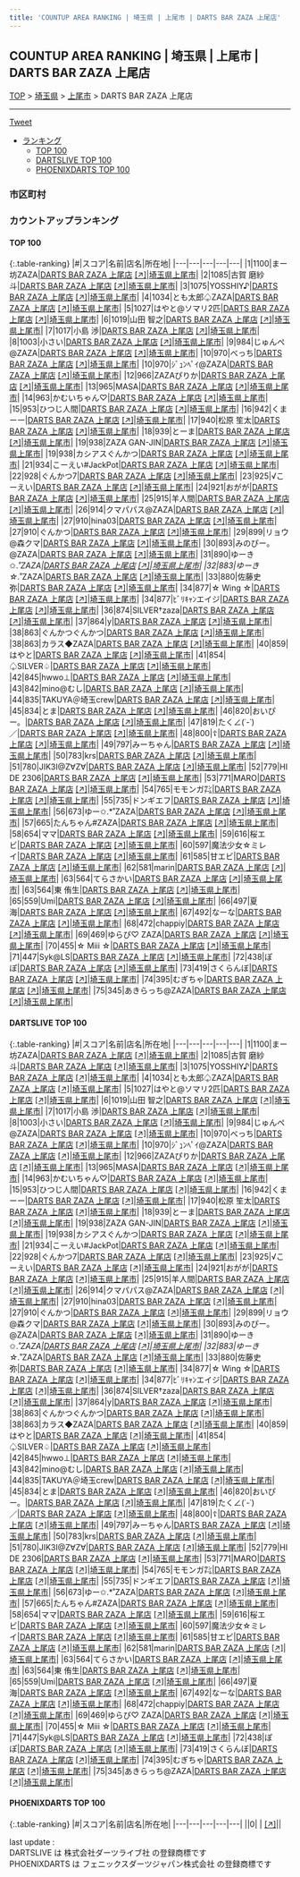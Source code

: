 ```yaml
---
title: 'COUNTUP AREA RANKING | 埼玉県 | 上尾市 | DARTS BAR ZAZA 上尾店'
---
```

## COUNTUP AREA RANKING | 埼玉県 | 上尾市 | DARTS BAR ZAZA 上尾店

[TOP](/darts/rank/) > [埼玉県](/darts/rank/埼玉県/) > [上尾市](/darts/rank/埼玉県/上尾市/) > DARTS BAR ZAZA 上尾店

___

<a href="https://twitter.com/share?ref_src=twsrc%5Etfw" data-text="COUNTUP AREA RANKING | 埼玉県上尾市DARTS BAR ZAZA 上尾店" class="twitter-share-button" data-hashtags="DARTSLIVE,PHOENIXDARTS,darts,ダーツ" data-show-count="false">Tweet</a>

* [ランキング](#カウントアップランキング)
    * [TOP 100](#top-100)
    * [DARTSLIVE TOP 100](#dartslive-top-100)
    * [PHOENIXDARTS TOP 100](#phoenixdarts-top-100)

### 市区町村

<ul>

</ul>

### カウントアップランキング

#### TOP 100



{:.table-ranking}
|#|スコア|名前|店名|所在地|
|---|---|---|---|---|
|1|1100|<span class="rank-name-dl">まー坊ZAZA</span>|<a href="/darts/rank/shops/736c6e2915581b6e0d9b047a20a7ba1e.html">DARTS BAR ZAZA 上尾店</a> <a href="https://search.dartslive.com/jp/shop/736c6e2915581b6e0d9b047a20a7ba1e">[↗]</a>|<a href="/darts/rank/埼玉県/上尾市">埼玉県上尾市</a>|
|2|1085|<span class="rank-name-dl">古賀 磨紗斗</span>|<a href="/darts/rank/shops/736c6e2915581b6e0d9b047a20a7ba1e.html">DARTS BAR ZAZA 上尾店</a> <a href="https://search.dartslive.com/jp/shop/736c6e2915581b6e0d9b047a20a7ba1e">[↗]</a>|<a href="/darts/rank/埼玉県/上尾市">埼玉県上尾市</a>|
|3|1075|<span class="rank-name-dl">YOSSHIY♪</span>|<a href="/darts/rank/shops/736c6e2915581b6e0d9b047a20a7ba1e.html">DARTS BAR ZAZA 上尾店</a> <a href="https://search.dartslive.com/jp/shop/736c6e2915581b6e0d9b047a20a7ba1e">[↗]</a>|<a href="/darts/rank/埼玉県/上尾市">埼玉県上尾市</a>|
|4|1034|<span class="rank-name-dl">とも太郎♤ZAZA</span>|<a href="/darts/rank/shops/736c6e2915581b6e0d9b047a20a7ba1e.html">DARTS BAR ZAZA 上尾店</a> <a href="https://search.dartslive.com/jp/shop/736c6e2915581b6e0d9b047a20a7ba1e">[↗]</a>|<a href="/darts/rank/埼玉県/上尾市">埼玉県上尾市</a>|
|5|1027|<span class="rank-name-dl">はやと@ソマリ2匹</span>|<a href="/darts/rank/shops/736c6e2915581b6e0d9b047a20a7ba1e.html">DARTS BAR ZAZA 上尾店</a> <a href="https://search.dartslive.com/jp/shop/736c6e2915581b6e0d9b047a20a7ba1e">[↗]</a>|<a href="/darts/rank/埼玉県/上尾市">埼玉県上尾市</a>|
|6|1019|<span class="rank-name-dl">山田 智之</span>|<a href="/darts/rank/shops/736c6e2915581b6e0d9b047a20a7ba1e.html">DARTS BAR ZAZA 上尾店</a> <a href="https://search.dartslive.com/jp/shop/736c6e2915581b6e0d9b047a20a7ba1e">[↗]</a>|<a href="/darts/rank/埼玉県/上尾市">埼玉県上尾市</a>|
|7|1017|<span class="rank-name-dl">小島 渉</span>|<a href="/darts/rank/shops/736c6e2915581b6e0d9b047a20a7ba1e.html">DARTS BAR ZAZA 上尾店</a> <a href="https://search.dartslive.com/jp/shop/736c6e2915581b6e0d9b047a20a7ba1e">[↗]</a>|<a href="/darts/rank/埼玉県/上尾市">埼玉県上尾市</a>|
|8|1003|<span class="rank-name-dl">小さい</span>|<a href="/darts/rank/shops/736c6e2915581b6e0d9b047a20a7ba1e.html">DARTS BAR ZAZA 上尾店</a> <a href="https://search.dartslive.com/jp/shop/736c6e2915581b6e0d9b047a20a7ba1e">[↗]</a>|<a href="/darts/rank/埼玉県/上尾市">埼玉県上尾市</a>|
|9|984|<span class="rank-name-dl">じゅんぺ@ZAZA</span>|<a href="/darts/rank/shops/736c6e2915581b6e0d9b047a20a7ba1e.html">DARTS BAR ZAZA 上尾店</a> <a href="https://search.dartslive.com/jp/shop/736c6e2915581b6e0d9b047a20a7ba1e">[↗]</a>|<a href="/darts/rank/埼玉県/上尾市">埼玉県上尾市</a>|
|10|970|<span class="rank-name-dl">べっち</span>|<a href="/darts/rank/shops/736c6e2915581b6e0d9b047a20a7ba1e.html">DARTS BAR ZAZA 上尾店</a> <a href="https://search.dartslive.com/jp/shop/736c6e2915581b6e0d9b047a20a7ba1e">[↗]</a>|<a href="/darts/rank/埼玉県/上尾市">埼玉県上尾市</a>|
|10|970|<span class="rank-name-dl">ｼﾞｭﾝﾍﾟｲ@ZAZA</span>|<a href="/darts/rank/shops/736c6e2915581b6e0d9b047a20a7ba1e.html">DARTS BAR ZAZA 上尾店</a> <a href="https://search.dartslive.com/jp/shop/736c6e2915581b6e0d9b047a20a7ba1e">[↗]</a>|<a href="/darts/rank/埼玉県/上尾市">埼玉県上尾市</a>|
|12|966|<span class="rank-name-dl">ZAZAぴりか</span>|<a href="/darts/rank/shops/736c6e2915581b6e0d9b047a20a7ba1e.html">DARTS BAR ZAZA 上尾店</a> <a href="https://search.dartslive.com/jp/shop/736c6e2915581b6e0d9b047a20a7ba1e">[↗]</a>|<a href="/darts/rank/埼玉県/上尾市">埼玉県上尾市</a>|
|13|965|<span class="rank-name-dl">MASA</span>|<a href="/darts/rank/shops/736c6e2915581b6e0d9b047a20a7ba1e.html">DARTS BAR ZAZA 上尾店</a> <a href="https://search.dartslive.com/jp/shop/736c6e2915581b6e0d9b047a20a7ba1e">[↗]</a>|<a href="/darts/rank/埼玉県/上尾市">埼玉県上尾市</a>|
|14|963|<span class="rank-name-dl">かむいちゃん♡</span>|<a href="/darts/rank/shops/736c6e2915581b6e0d9b047a20a7ba1e.html">DARTS BAR ZAZA 上尾店</a> <a href="https://search.dartslive.com/jp/shop/736c6e2915581b6e0d9b047a20a7ba1e">[↗]</a>|<a href="/darts/rank/埼玉県/上尾市">埼玉県上尾市</a>|
|15|953|<span class="rank-name-dl">ひつじ人間</span>|<a href="/darts/rank/shops/736c6e2915581b6e0d9b047a20a7ba1e.html">DARTS BAR ZAZA 上尾店</a> <a href="https://search.dartslive.com/jp/shop/736c6e2915581b6e0d9b047a20a7ba1e">[↗]</a>|<a href="/darts/rank/埼玉県/上尾市">埼玉県上尾市</a>|
|16|942|<span class="rank-name-dl">くまーー</span>|<a href="/darts/rank/shops/736c6e2915581b6e0d9b047a20a7ba1e.html">DARTS BAR ZAZA 上尾店</a> <a href="https://search.dartslive.com/jp/shop/736c6e2915581b6e0d9b047a20a7ba1e">[↗]</a>|<a href="/darts/rank/埼玉県/上尾市">埼玉県上尾市</a>|
|17|940|<span class="rank-name-dl">松原 笙太</span>|<a href="/darts/rank/shops/736c6e2915581b6e0d9b047a20a7ba1e.html">DARTS BAR ZAZA 上尾店</a> <a href="https://search.dartslive.com/jp/shop/736c6e2915581b6e0d9b047a20a7ba1e">[↗]</a>|<a href="/darts/rank/埼玉県/上尾市">埼玉県上尾市</a>|
|18|939|<span class="rank-name-dl">とーま</span>|<a href="/darts/rank/shops/736c6e2915581b6e0d9b047a20a7ba1e.html">DARTS BAR ZAZA 上尾店</a> <a href="https://search.dartslive.com/jp/shop/736c6e2915581b6e0d9b047a20a7ba1e">[↗]</a>|<a href="/darts/rank/埼玉県/上尾市">埼玉県上尾市</a>|
|19|938|<span class="rank-name-dl">ZAZA GAN-JIN</span>|<a href="/darts/rank/shops/736c6e2915581b6e0d9b047a20a7ba1e.html">DARTS BAR ZAZA 上尾店</a> <a href="https://search.dartslive.com/jp/shop/736c6e2915581b6e0d9b047a20a7ba1e">[↗]</a>|<a href="/darts/rank/埼玉県/上尾市">埼玉県上尾市</a>|
|19|938|<span class="rank-name-dl">カシアスぐんかつ</span>|<a href="/darts/rank/shops/736c6e2915581b6e0d9b047a20a7ba1e.html">DARTS BAR ZAZA 上尾店</a> <a href="https://search.dartslive.com/jp/shop/736c6e2915581b6e0d9b047a20a7ba1e">[↗]</a>|<a href="/darts/rank/埼玉県/上尾市">埼玉県上尾市</a>|
|21|934|<span class="rank-name-dl">こーえい#JackPot</span>|<a href="/darts/rank/shops/736c6e2915581b6e0d9b047a20a7ba1e.html">DARTS BAR ZAZA 上尾店</a> <a href="https://search.dartslive.com/jp/shop/736c6e2915581b6e0d9b047a20a7ba1e">[↗]</a>|<a href="/darts/rank/埼玉県/上尾市">埼玉県上尾市</a>|
|22|928|<span class="rank-name-dl">ぐんかつ7</span>|<a href="/darts/rank/shops/736c6e2915581b6e0d9b047a20a7ba1e.html">DARTS BAR ZAZA 上尾店</a> <a href="https://search.dartslive.com/jp/shop/736c6e2915581b6e0d9b047a20a7ba1e">[↗]</a>|<a href="/darts/rank/埼玉県/上尾市">埼玉県上尾市</a>|
|23|925|<span class="rank-name-dl">√こーえい</span>|<a href="/darts/rank/shops/736c6e2915581b6e0d9b047a20a7ba1e.html">DARTS BAR ZAZA 上尾店</a> <a href="https://search.dartslive.com/jp/shop/736c6e2915581b6e0d9b047a20a7ba1e">[↗]</a>|<a href="/darts/rank/埼玉県/上尾市">埼玉県上尾市</a>|
|24|921|<span class="rank-name-dl">おがが</span>|<a href="/darts/rank/shops/736c6e2915581b6e0d9b047a20a7ba1e.html">DARTS BAR ZAZA 上尾店</a> <a href="https://search.dartslive.com/jp/shop/736c6e2915581b6e0d9b047a20a7ba1e">[↗]</a>|<a href="/darts/rank/埼玉県/上尾市">埼玉県上尾市</a>|
|25|915|<span class="rank-name-dl">羊人間</span>|<a href="/darts/rank/shops/736c6e2915581b6e0d9b047a20a7ba1e.html">DARTS BAR ZAZA 上尾店</a> <a href="https://search.dartslive.com/jp/shop/736c6e2915581b6e0d9b047a20a7ba1e">[↗]</a>|<a href="/darts/rank/埼玉県/上尾市">埼玉県上尾市</a>|
|26|914|<span class="rank-name-dl">クマパパス@ZAZA</span>|<a href="/darts/rank/shops/736c6e2915581b6e0d9b047a20a7ba1e.html">DARTS BAR ZAZA 上尾店</a> <a href="https://search.dartslive.com/jp/shop/736c6e2915581b6e0d9b047a20a7ba1e">[↗]</a>|<a href="/darts/rank/埼玉県/上尾市">埼玉県上尾市</a>|
|27|910|<span class="rank-name-dl">hina03</span>|<a href="/darts/rank/shops/736c6e2915581b6e0d9b047a20a7ba1e.html">DARTS BAR ZAZA 上尾店</a> <a href="https://search.dartslive.com/jp/shop/736c6e2915581b6e0d9b047a20a7ba1e">[↗]</a>|<a href="/darts/rank/埼玉県/上尾市">埼玉県上尾市</a>|
|27|910|<span class="rank-name-dl">ぐんかつ</span>|<a href="/darts/rank/shops/736c6e2915581b6e0d9b047a20a7ba1e.html">DARTS BAR ZAZA 上尾店</a> <a href="https://search.dartslive.com/jp/shop/736c6e2915581b6e0d9b047a20a7ba1e">[↗]</a>|<a href="/darts/rank/埼玉県/上尾市">埼玉県上尾市</a>|
|29|899|<span class="rank-name-dl">リョウ@森クマ</span>|<a href="/darts/rank/shops/736c6e2915581b6e0d9b047a20a7ba1e.html">DARTS BAR ZAZA 上尾店</a> <a href="https://search.dartslive.com/jp/shop/736c6e2915581b6e0d9b047a20a7ba1e">[↗]</a>|<a href="/darts/rank/埼玉県/上尾市">埼玉県上尾市</a>|
|30|893|<span class="rank-name-dl">みのぴー。@ZAZA</span>|<a href="/darts/rank/shops/736c6e2915581b6e0d9b047a20a7ba1e.html">DARTS BAR ZAZA 上尾店</a> <a href="https://search.dartslive.com/jp/shop/736c6e2915581b6e0d9b047a20a7ba1e">[↗]</a>|<a href="/darts/rank/埼玉県/上尾市">埼玉県上尾市</a>|
|31|890|<span class="rank-name-dl">ゆーき✩.*˚ZAZA</span>|<a href="/darts/rank/shops/736c6e2915581b6e0d9b047a20a7ba1e.html">DARTS BAR ZAZA 上尾店</a> <a href="https://search.dartslive.com/jp/shop/736c6e2915581b6e0d9b047a20a7ba1e">[↗]</a>|<a href="/darts/rank/埼玉県/上尾市">埼玉県上尾市</a>|
|32|883|<span class="rank-name-dl">ゆーき☆.*˚ZAZA</span>|<a href="/darts/rank/shops/736c6e2915581b6e0d9b047a20a7ba1e.html">DARTS BAR ZAZA 上尾店</a> <a href="https://search.dartslive.com/jp/shop/736c6e2915581b6e0d9b047a20a7ba1e">[↗]</a>|<a href="/darts/rank/埼玉県/上尾市">埼玉県上尾市</a>|
|33|880|<span class="rank-name-dl">佐藤史弥</span>|<a href="/darts/rank/shops/736c6e2915581b6e0d9b047a20a7ba1e.html">DARTS BAR ZAZA 上尾店</a> <a href="https://search.dartslive.com/jp/shop/736c6e2915581b6e0d9b047a20a7ba1e">[↗]</a>|<a href="/darts/rank/埼玉県/上尾市">埼玉県上尾市</a>|
|34|877|<span class="rank-name-dl">☆ Wing ☆</span>|<a href="/darts/rank/shops/736c6e2915581b6e0d9b047a20a7ba1e.html">DARTS BAR ZAZA 上尾店</a> <a href="https://search.dartslive.com/jp/shop/736c6e2915581b6e0d9b047a20a7ba1e">[↗]</a>|<a href="/darts/rank/埼玉県/上尾市">埼玉県上尾市</a>|
|34|877|<span class="rank-name-dl">ﾋﾞﾘｷｬﾝエイジ</span>|<a href="/darts/rank/shops/736c6e2915581b6e0d9b047a20a7ba1e.html">DARTS BAR ZAZA 上尾店</a> <a href="https://search.dartslive.com/jp/shop/736c6e2915581b6e0d9b047a20a7ba1e">[↗]</a>|<a href="/darts/rank/埼玉県/上尾市">埼玉県上尾市</a>|
|36|874|<span class="rank-name-dl">SILVER†zaza</span>|<a href="/darts/rank/shops/736c6e2915581b6e0d9b047a20a7ba1e.html">DARTS BAR ZAZA 上尾店</a> <a href="https://search.dartslive.com/jp/shop/736c6e2915581b6e0d9b047a20a7ba1e">[↗]</a>|<a href="/darts/rank/埼玉県/上尾市">埼玉県上尾市</a>|
|37|864|<span class="rank-name-dl">y</span>|<a href="/darts/rank/shops/736c6e2915581b6e0d9b047a20a7ba1e.html">DARTS BAR ZAZA 上尾店</a> <a href="https://search.dartslive.com/jp/shop/736c6e2915581b6e0d9b047a20a7ba1e">[↗]</a>|<a href="/darts/rank/埼玉県/上尾市">埼玉県上尾市</a>|
|38|863|<span class="rank-name-dl">ぐんかつぐんかつ</span>|<a href="/darts/rank/shops/736c6e2915581b6e0d9b047a20a7ba1e.html">DARTS BAR ZAZA 上尾店</a> <a href="https://search.dartslive.com/jp/shop/736c6e2915581b6e0d9b047a20a7ba1e">[↗]</a>|<a href="/darts/rank/埼玉県/上尾市">埼玉県上尾市</a>|
|38|863|<span class="rank-name-dl">カラス◆ZAZA</span>|<a href="/darts/rank/shops/736c6e2915581b6e0d9b047a20a7ba1e.html">DARTS BAR ZAZA 上尾店</a> <a href="https://search.dartslive.com/jp/shop/736c6e2915581b6e0d9b047a20a7ba1e">[↗]</a>|<a href="/darts/rank/埼玉県/上尾市">埼玉県上尾市</a>|
|40|859|<span class="rank-name-dl">はやと</span>|<a href="/darts/rank/shops/736c6e2915581b6e0d9b047a20a7ba1e.html">DARTS BAR ZAZA 上尾店</a> <a href="https://search.dartslive.com/jp/shop/736c6e2915581b6e0d9b047a20a7ba1e">[↗]</a>|<a href="/darts/rank/埼玉県/上尾市">埼玉県上尾市</a>|
|41|854|<span class="rank-name-dl">♤﻿SILVER♤﻿</span>|<a href="/darts/rank/shops/736c6e2915581b6e0d9b047a20a7ba1e.html">DARTS BAR ZAZA 上尾店</a> <a href="https://search.dartslive.com/jp/shop/736c6e2915581b6e0d9b047a20a7ba1e">[↗]</a>|<a href="/darts/rank/埼玉県/上尾市">埼玉県上尾市</a>|
|42|845|<span class="rank-name-dl">hwwo⊥</span>|<a href="/darts/rank/shops/736c6e2915581b6e0d9b047a20a7ba1e.html">DARTS BAR ZAZA 上尾店</a> <a href="https://search.dartslive.com/jp/shop/736c6e2915581b6e0d9b047a20a7ba1e">[↗]</a>|<a href="/darts/rank/埼玉県/上尾市">埼玉県上尾市</a>|
|43|842|<span class="rank-name-dl">mino@むし</span>|<a href="/darts/rank/shops/736c6e2915581b6e0d9b047a20a7ba1e.html">DARTS BAR ZAZA 上尾店</a> <a href="https://search.dartslive.com/jp/shop/736c6e2915581b6e0d9b047a20a7ba1e">[↗]</a>|<a href="/darts/rank/埼玉県/上尾市">埼玉県上尾市</a>|
|44|835|<span class="rank-name-dl">TAKUYA＠埼玉crew</span>|<a href="/darts/rank/shops/736c6e2915581b6e0d9b047a20a7ba1e.html">DARTS BAR ZAZA 上尾店</a> <a href="https://search.dartslive.com/jp/shop/736c6e2915581b6e0d9b047a20a7ba1e">[↗]</a>|<a href="/darts/rank/埼玉県/上尾市">埼玉県上尾市</a>|
|45|834|<span class="rank-name-dl">とま</span>|<a href="/darts/rank/shops/736c6e2915581b6e0d9b047a20a7ba1e.html">DARTS BAR ZAZA 上尾店</a> <a href="https://search.dartslive.com/jp/shop/736c6e2915581b6e0d9b047a20a7ba1e">[↗]</a>|<a href="/darts/rank/埼玉県/上尾市">埼玉県上尾市</a>|
|46|820|<span class="rank-name-dl">おいぴー。</span>|<a href="/darts/rank/shops/736c6e2915581b6e0d9b047a20a7ba1e.html">DARTS BAR ZAZA 上尾店</a> <a href="https://search.dartslive.com/jp/shop/736c6e2915581b6e0d9b047a20a7ba1e">[↗]</a>|<a href="/darts/rank/埼玉県/上尾市">埼玉県上尾市</a>|
|47|819|<span class="rank-name-dl">たく∠(˙-˙)／</span>|<a href="/darts/rank/shops/736c6e2915581b6e0d9b047a20a7ba1e.html">DARTS BAR ZAZA 上尾店</a> <a href="https://search.dartslive.com/jp/shop/736c6e2915581b6e0d9b047a20a7ba1e">[↗]</a>|<a href="/darts/rank/埼玉県/上尾市">埼玉県上尾市</a>|
|48|800|<span class="rank-name-dl">☦︎︎</span>|<a href="/darts/rank/shops/736c6e2915581b6e0d9b047a20a7ba1e.html">DARTS BAR ZAZA 上尾店</a> <a href="https://search.dartslive.com/jp/shop/736c6e2915581b6e0d9b047a20a7ba1e">[↗]</a>|<a href="/darts/rank/埼玉県/上尾市">埼玉県上尾市</a>|
|49|797|<span class="rank-name-dl">みーちゃん</span>|<a href="/darts/rank/shops/736c6e2915581b6e0d9b047a20a7ba1e.html">DARTS BAR ZAZA 上尾店</a> <a href="https://search.dartslive.com/jp/shop/736c6e2915581b6e0d9b047a20a7ba1e">[↗]</a>|<a href="/darts/rank/埼玉県/上尾市">埼玉県上尾市</a>|
|50|783|<span class="rank-name-dl">krs</span>|<a href="/darts/rank/shops/736c6e2915581b6e0d9b047a20a7ba1e.html">DARTS BAR ZAZA 上尾店</a> <a href="https://search.dartslive.com/jp/shop/736c6e2915581b6e0d9b047a20a7ba1e">[↗]</a>|<a href="/darts/rank/埼玉県/上尾市">埼玉県上尾市</a>|
|51|780|<span class="rank-name-dl">JIK3I@Z∀Z∀</span>|<a href="/darts/rank/shops/736c6e2915581b6e0d9b047a20a7ba1e.html">DARTS BAR ZAZA 上尾店</a> <a href="https://search.dartslive.com/jp/shop/736c6e2915581b6e0d9b047a20a7ba1e">[↗]</a>|<a href="/darts/rank/埼玉県/上尾市">埼玉県上尾市</a>|
|52|779|<span class="rank-name-dl">HI DE 2306</span>|<a href="/darts/rank/shops/736c6e2915581b6e0d9b047a20a7ba1e.html">DARTS BAR ZAZA 上尾店</a> <a href="https://search.dartslive.com/jp/shop/736c6e2915581b6e0d9b047a20a7ba1e">[↗]</a>|<a href="/darts/rank/埼玉県/上尾市">埼玉県上尾市</a>|
|53|771|<span class="rank-name-dl">MARO</span>|<a href="/darts/rank/shops/736c6e2915581b6e0d9b047a20a7ba1e.html">DARTS BAR ZAZA 上尾店</a> <a href="https://search.dartslive.com/jp/shop/736c6e2915581b6e0d9b047a20a7ba1e">[↗]</a>|<a href="/darts/rank/埼玉県/上尾市">埼玉県上尾市</a>|
|54|765|<span class="rank-name-dl">モモンガ㌠</span>|<a href="/darts/rank/shops/736c6e2915581b6e0d9b047a20a7ba1e.html">DARTS BAR ZAZA 上尾店</a> <a href="https://search.dartslive.com/jp/shop/736c6e2915581b6e0d9b047a20a7ba1e">[↗]</a>|<a href="/darts/rank/埼玉県/上尾市">埼玉県上尾市</a>|
|55|735|<span class="rank-name-dl">ドンギエフ</span>|<a href="/darts/rank/shops/736c6e2915581b6e0d9b047a20a7ba1e.html">DARTS BAR ZAZA 上尾店</a> <a href="https://search.dartslive.com/jp/shop/736c6e2915581b6e0d9b047a20a7ba1e">[↗]</a>|<a href="/darts/rank/埼玉県/上尾市">埼玉県上尾市</a>|
|56|673|<span class="rank-name-dl">ゆー✩.*˚ZAZA</span>|<a href="/darts/rank/shops/736c6e2915581b6e0d9b047a20a7ba1e.html">DARTS BAR ZAZA 上尾店</a> <a href="https://search.dartslive.com/jp/shop/736c6e2915581b6e0d9b047a20a7ba1e">[↗]</a>|<a href="/darts/rank/埼玉県/上尾市">埼玉県上尾市</a>|
|57|665|<span class="rank-name-dl">たんちゃん#ZAZA</span>|<a href="/darts/rank/shops/736c6e2915581b6e0d9b047a20a7ba1e.html">DARTS BAR ZAZA 上尾店</a> <a href="https://search.dartslive.com/jp/shop/736c6e2915581b6e0d9b047a20a7ba1e">[↗]</a>|<a href="/darts/rank/埼玉県/上尾市">埼玉県上尾市</a>|
|58|654|<span class="rank-name-dl">ママ</span>|<a href="/darts/rank/shops/736c6e2915581b6e0d9b047a20a7ba1e.html">DARTS BAR ZAZA 上尾店</a> <a href="https://search.dartslive.com/jp/shop/736c6e2915581b6e0d9b047a20a7ba1e">[↗]</a>|<a href="/darts/rank/埼玉県/上尾市">埼玉県上尾市</a>|
|59|616|<span class="rank-name-dl">桜エビ</span>|<a href="/darts/rank/shops/736c6e2915581b6e0d9b047a20a7ba1e.html">DARTS BAR ZAZA 上尾店</a> <a href="https://search.dartslive.com/jp/shop/736c6e2915581b6e0d9b047a20a7ba1e">[↗]</a>|<a href="/darts/rank/埼玉県/上尾市">埼玉県上尾市</a>|
|60|597|<span class="rank-name-dl">魔法少女☆ミレイ</span>|<a href="/darts/rank/shops/736c6e2915581b6e0d9b047a20a7ba1e.html">DARTS BAR ZAZA 上尾店</a> <a href="https://search.dartslive.com/jp/shop/736c6e2915581b6e0d9b047a20a7ba1e">[↗]</a>|<a href="/darts/rank/埼玉県/上尾市">埼玉県上尾市</a>|
|61|585|<span class="rank-name-dl">甘エビ</span>|<a href="/darts/rank/shops/736c6e2915581b6e0d9b047a20a7ba1e.html">DARTS BAR ZAZA 上尾店</a> <a href="https://search.dartslive.com/jp/shop/736c6e2915581b6e0d9b047a20a7ba1e">[↗]</a>|<a href="/darts/rank/埼玉県/上尾市">埼玉県上尾市</a>|
|62|581|<span class="rank-name-dl">marin</span>|<a href="/darts/rank/shops/736c6e2915581b6e0d9b047a20a7ba1e.html">DARTS BAR ZAZA 上尾店</a> <a href="https://search.dartslive.com/jp/shop/736c6e2915581b6e0d9b047a20a7ba1e">[↗]</a>|<a href="/darts/rank/埼玉県/上尾市">埼玉県上尾市</a>|
|63|564|<span class="rank-name-dl">てらさかい</span>|<a href="/darts/rank/shops/736c6e2915581b6e0d9b047a20a7ba1e.html">DARTS BAR ZAZA 上尾店</a> <a href="https://search.dartslive.com/jp/shop/736c6e2915581b6e0d9b047a20a7ba1e">[↗]</a>|<a href="/darts/rank/埼玉県/上尾市">埼玉県上尾市</a>|
|63|564|<span class="rank-name-dl">東 侑生</span>|<a href="/darts/rank/shops/736c6e2915581b6e0d9b047a20a7ba1e.html">DARTS BAR ZAZA 上尾店</a> <a href="https://search.dartslive.com/jp/shop/736c6e2915581b6e0d9b047a20a7ba1e">[↗]</a>|<a href="/darts/rank/埼玉県/上尾市">埼玉県上尾市</a>|
|65|559|<span class="rank-name-dl">Umi</span>|<a href="/darts/rank/shops/736c6e2915581b6e0d9b047a20a7ba1e.html">DARTS BAR ZAZA 上尾店</a> <a href="https://search.dartslive.com/jp/shop/736c6e2915581b6e0d9b047a20a7ba1e">[↗]</a>|<a href="/darts/rank/埼玉県/上尾市">埼玉県上尾市</a>|
|66|497|<span class="rank-name-dl">夏海</span>|<a href="/darts/rank/shops/736c6e2915581b6e0d9b047a20a7ba1e.html">DARTS BAR ZAZA 上尾店</a> <a href="https://search.dartslive.com/jp/shop/736c6e2915581b6e0d9b047a20a7ba1e">[↗]</a>|<a href="/darts/rank/埼玉県/上尾市">埼玉県上尾市</a>|
|67|492|<span class="rank-name-dl">なーな</span>|<a href="/darts/rank/shops/736c6e2915581b6e0d9b047a20a7ba1e.html">DARTS BAR ZAZA 上尾店</a> <a href="https://search.dartslive.com/jp/shop/736c6e2915581b6e0d9b047a20a7ba1e">[↗]</a>|<a href="/darts/rank/埼玉県/上尾市">埼玉県上尾市</a>|
|68|472|<span class="rank-name-dl">chappiy</span>|<a href="/darts/rank/shops/736c6e2915581b6e0d9b047a20a7ba1e.html">DARTS BAR ZAZA 上尾店</a> <a href="https://search.dartslive.com/jp/shop/736c6e2915581b6e0d9b047a20a7ba1e">[↗]</a>|<a href="/darts/rank/埼玉県/上尾市">埼玉県上尾市</a>|
|69|469|<span class="rank-name-dl">ゆらぴ♡ ZAZA</span>|<a href="/darts/rank/shops/736c6e2915581b6e0d9b047a20a7ba1e.html">DARTS BAR ZAZA 上尾店</a> <a href="https://search.dartslive.com/jp/shop/736c6e2915581b6e0d9b047a20a7ba1e">[↗]</a>|<a href="/darts/rank/埼玉県/上尾市">埼玉県上尾市</a>|
|70|455|<span class="rank-name-dl">☆ Miii ☆</span>|<a href="/darts/rank/shops/736c6e2915581b6e0d9b047a20a7ba1e.html">DARTS BAR ZAZA 上尾店</a> <a href="https://search.dartslive.com/jp/shop/736c6e2915581b6e0d9b047a20a7ba1e">[↗]</a>|<a href="/darts/rank/埼玉県/上尾市">埼玉県上尾市</a>|
|71|447|<span class="rank-name-dl">Syk@LS</span>|<a href="/darts/rank/shops/736c6e2915581b6e0d9b047a20a7ba1e.html">DARTS BAR ZAZA 上尾店</a> <a href="https://search.dartslive.com/jp/shop/736c6e2915581b6e0d9b047a20a7ba1e">[↗]</a>|<a href="/darts/rank/埼玉県/上尾市">埼玉県上尾市</a>|
|72|438|<span class="rank-name-dl">ぽぽ</span>|<a href="/darts/rank/shops/736c6e2915581b6e0d9b047a20a7ba1e.html">DARTS BAR ZAZA 上尾店</a> <a href="https://search.dartslive.com/jp/shop/736c6e2915581b6e0d9b047a20a7ba1e">[↗]</a>|<a href="/darts/rank/埼玉県/上尾市">埼玉県上尾市</a>|
|73|419|<span class="rank-name-dl">さくらんぼ</span>|<a href="/darts/rank/shops/736c6e2915581b6e0d9b047a20a7ba1e.html">DARTS BAR ZAZA 上尾店</a> <a href="https://search.dartslive.com/jp/shop/736c6e2915581b6e0d9b047a20a7ba1e">[↗]</a>|<a href="/darts/rank/埼玉県/上尾市">埼玉県上尾市</a>|
|74|395|<span class="rank-name-dl">むぎちゃ</span>|<a href="/darts/rank/shops/736c6e2915581b6e0d9b047a20a7ba1e.html">DARTS BAR ZAZA 上尾店</a> <a href="https://search.dartslive.com/jp/shop/736c6e2915581b6e0d9b047a20a7ba1e">[↗]</a>|<a href="/darts/rank/埼玉県/上尾市">埼玉県上尾市</a>|
|75|345|<span class="rank-name-dl">あきらっち@ZAZA</span>|<a href="/darts/rank/shops/736c6e2915581b6e0d9b047a20a7ba1e.html">DARTS BAR ZAZA 上尾店</a> <a href="https://search.dartslive.com/jp/shop/736c6e2915581b6e0d9b047a20a7ba1e">[↗]</a>|<a href="/darts/rank/埼玉県/上尾市">埼玉県上尾市</a>|


#### DARTSLIVE TOP 100



{:.table-ranking}
|#|スコア|名前|店名|所在地|
|---|---|---|---|---|
|1|1100|<span class="rank-name-dl">まー坊ZAZA</span>|<a href="/darts/rank/shops/736c6e2915581b6e0d9b047a20a7ba1e.html">DARTS BAR ZAZA 上尾店</a> <a href="https://search.dartslive.com/jp/shop/736c6e2915581b6e0d9b047a20a7ba1e">[↗]</a>|<a href="/darts/rank/埼玉県/上尾市">埼玉県上尾市</a>|
|2|1085|<span class="rank-name-dl">古賀 磨紗斗</span>|<a href="/darts/rank/shops/736c6e2915581b6e0d9b047a20a7ba1e.html">DARTS BAR ZAZA 上尾店</a> <a href="https://search.dartslive.com/jp/shop/736c6e2915581b6e0d9b047a20a7ba1e">[↗]</a>|<a href="/darts/rank/埼玉県/上尾市">埼玉県上尾市</a>|
|3|1075|<span class="rank-name-dl">YOSSHIY♪</span>|<a href="/darts/rank/shops/736c6e2915581b6e0d9b047a20a7ba1e.html">DARTS BAR ZAZA 上尾店</a> <a href="https://search.dartslive.com/jp/shop/736c6e2915581b6e0d9b047a20a7ba1e">[↗]</a>|<a href="/darts/rank/埼玉県/上尾市">埼玉県上尾市</a>|
|4|1034|<span class="rank-name-dl">とも太郎♤ZAZA</span>|<a href="/darts/rank/shops/736c6e2915581b6e0d9b047a20a7ba1e.html">DARTS BAR ZAZA 上尾店</a> <a href="https://search.dartslive.com/jp/shop/736c6e2915581b6e0d9b047a20a7ba1e">[↗]</a>|<a href="/darts/rank/埼玉県/上尾市">埼玉県上尾市</a>|
|5|1027|<span class="rank-name-dl">はやと@ソマリ2匹</span>|<a href="/darts/rank/shops/736c6e2915581b6e0d9b047a20a7ba1e.html">DARTS BAR ZAZA 上尾店</a> <a href="https://search.dartslive.com/jp/shop/736c6e2915581b6e0d9b047a20a7ba1e">[↗]</a>|<a href="/darts/rank/埼玉県/上尾市">埼玉県上尾市</a>|
|6|1019|<span class="rank-name-dl">山田 智之</span>|<a href="/darts/rank/shops/736c6e2915581b6e0d9b047a20a7ba1e.html">DARTS BAR ZAZA 上尾店</a> <a href="https://search.dartslive.com/jp/shop/736c6e2915581b6e0d9b047a20a7ba1e">[↗]</a>|<a href="/darts/rank/埼玉県/上尾市">埼玉県上尾市</a>|
|7|1017|<span class="rank-name-dl">小島 渉</span>|<a href="/darts/rank/shops/736c6e2915581b6e0d9b047a20a7ba1e.html">DARTS BAR ZAZA 上尾店</a> <a href="https://search.dartslive.com/jp/shop/736c6e2915581b6e0d9b047a20a7ba1e">[↗]</a>|<a href="/darts/rank/埼玉県/上尾市">埼玉県上尾市</a>|
|8|1003|<span class="rank-name-dl">小さい</span>|<a href="/darts/rank/shops/736c6e2915581b6e0d9b047a20a7ba1e.html">DARTS BAR ZAZA 上尾店</a> <a href="https://search.dartslive.com/jp/shop/736c6e2915581b6e0d9b047a20a7ba1e">[↗]</a>|<a href="/darts/rank/埼玉県/上尾市">埼玉県上尾市</a>|
|9|984|<span class="rank-name-dl">じゅんぺ@ZAZA</span>|<a href="/darts/rank/shops/736c6e2915581b6e0d9b047a20a7ba1e.html">DARTS BAR ZAZA 上尾店</a> <a href="https://search.dartslive.com/jp/shop/736c6e2915581b6e0d9b047a20a7ba1e">[↗]</a>|<a href="/darts/rank/埼玉県/上尾市">埼玉県上尾市</a>|
|10|970|<span class="rank-name-dl">べっち</span>|<a href="/darts/rank/shops/736c6e2915581b6e0d9b047a20a7ba1e.html">DARTS BAR ZAZA 上尾店</a> <a href="https://search.dartslive.com/jp/shop/736c6e2915581b6e0d9b047a20a7ba1e">[↗]</a>|<a href="/darts/rank/埼玉県/上尾市">埼玉県上尾市</a>|
|10|970|<span class="rank-name-dl">ｼﾞｭﾝﾍﾟｲ@ZAZA</span>|<a href="/darts/rank/shops/736c6e2915581b6e0d9b047a20a7ba1e.html">DARTS BAR ZAZA 上尾店</a> <a href="https://search.dartslive.com/jp/shop/736c6e2915581b6e0d9b047a20a7ba1e">[↗]</a>|<a href="/darts/rank/埼玉県/上尾市">埼玉県上尾市</a>|
|12|966|<span class="rank-name-dl">ZAZAぴりか</span>|<a href="/darts/rank/shops/736c6e2915581b6e0d9b047a20a7ba1e.html">DARTS BAR ZAZA 上尾店</a> <a href="https://search.dartslive.com/jp/shop/736c6e2915581b6e0d9b047a20a7ba1e">[↗]</a>|<a href="/darts/rank/埼玉県/上尾市">埼玉県上尾市</a>|
|13|965|<span class="rank-name-dl">MASA</span>|<a href="/darts/rank/shops/736c6e2915581b6e0d9b047a20a7ba1e.html">DARTS BAR ZAZA 上尾店</a> <a href="https://search.dartslive.com/jp/shop/736c6e2915581b6e0d9b047a20a7ba1e">[↗]</a>|<a href="/darts/rank/埼玉県/上尾市">埼玉県上尾市</a>|
|14|963|<span class="rank-name-dl">かむいちゃん♡</span>|<a href="/darts/rank/shops/736c6e2915581b6e0d9b047a20a7ba1e.html">DARTS BAR ZAZA 上尾店</a> <a href="https://search.dartslive.com/jp/shop/736c6e2915581b6e0d9b047a20a7ba1e">[↗]</a>|<a href="/darts/rank/埼玉県/上尾市">埼玉県上尾市</a>|
|15|953|<span class="rank-name-dl">ひつじ人間</span>|<a href="/darts/rank/shops/736c6e2915581b6e0d9b047a20a7ba1e.html">DARTS BAR ZAZA 上尾店</a> <a href="https://search.dartslive.com/jp/shop/736c6e2915581b6e0d9b047a20a7ba1e">[↗]</a>|<a href="/darts/rank/埼玉県/上尾市">埼玉県上尾市</a>|
|16|942|<span class="rank-name-dl">くまーー</span>|<a href="/darts/rank/shops/736c6e2915581b6e0d9b047a20a7ba1e.html">DARTS BAR ZAZA 上尾店</a> <a href="https://search.dartslive.com/jp/shop/736c6e2915581b6e0d9b047a20a7ba1e">[↗]</a>|<a href="/darts/rank/埼玉県/上尾市">埼玉県上尾市</a>|
|17|940|<span class="rank-name-dl">松原 笙太</span>|<a href="/darts/rank/shops/736c6e2915581b6e0d9b047a20a7ba1e.html">DARTS BAR ZAZA 上尾店</a> <a href="https://search.dartslive.com/jp/shop/736c6e2915581b6e0d9b047a20a7ba1e">[↗]</a>|<a href="/darts/rank/埼玉県/上尾市">埼玉県上尾市</a>|
|18|939|<span class="rank-name-dl">とーま</span>|<a href="/darts/rank/shops/736c6e2915581b6e0d9b047a20a7ba1e.html">DARTS BAR ZAZA 上尾店</a> <a href="https://search.dartslive.com/jp/shop/736c6e2915581b6e0d9b047a20a7ba1e">[↗]</a>|<a href="/darts/rank/埼玉県/上尾市">埼玉県上尾市</a>|
|19|938|<span class="rank-name-dl">ZAZA GAN-JIN</span>|<a href="/darts/rank/shops/736c6e2915581b6e0d9b047a20a7ba1e.html">DARTS BAR ZAZA 上尾店</a> <a href="https://search.dartslive.com/jp/shop/736c6e2915581b6e0d9b047a20a7ba1e">[↗]</a>|<a href="/darts/rank/埼玉県/上尾市">埼玉県上尾市</a>|
|19|938|<span class="rank-name-dl">カシアスぐんかつ</span>|<a href="/darts/rank/shops/736c6e2915581b6e0d9b047a20a7ba1e.html">DARTS BAR ZAZA 上尾店</a> <a href="https://search.dartslive.com/jp/shop/736c6e2915581b6e0d9b047a20a7ba1e">[↗]</a>|<a href="/darts/rank/埼玉県/上尾市">埼玉県上尾市</a>|
|21|934|<span class="rank-name-dl">こーえい#JackPot</span>|<a href="/darts/rank/shops/736c6e2915581b6e0d9b047a20a7ba1e.html">DARTS BAR ZAZA 上尾店</a> <a href="https://search.dartslive.com/jp/shop/736c6e2915581b6e0d9b047a20a7ba1e">[↗]</a>|<a href="/darts/rank/埼玉県/上尾市">埼玉県上尾市</a>|
|22|928|<span class="rank-name-dl">ぐんかつ7</span>|<a href="/darts/rank/shops/736c6e2915581b6e0d9b047a20a7ba1e.html">DARTS BAR ZAZA 上尾店</a> <a href="https://search.dartslive.com/jp/shop/736c6e2915581b6e0d9b047a20a7ba1e">[↗]</a>|<a href="/darts/rank/埼玉県/上尾市">埼玉県上尾市</a>|
|23|925|<span class="rank-name-dl">√こーえい</span>|<a href="/darts/rank/shops/736c6e2915581b6e0d9b047a20a7ba1e.html">DARTS BAR ZAZA 上尾店</a> <a href="https://search.dartslive.com/jp/shop/736c6e2915581b6e0d9b047a20a7ba1e">[↗]</a>|<a href="/darts/rank/埼玉県/上尾市">埼玉県上尾市</a>|
|24|921|<span class="rank-name-dl">おがが</span>|<a href="/darts/rank/shops/736c6e2915581b6e0d9b047a20a7ba1e.html">DARTS BAR ZAZA 上尾店</a> <a href="https://search.dartslive.com/jp/shop/736c6e2915581b6e0d9b047a20a7ba1e">[↗]</a>|<a href="/darts/rank/埼玉県/上尾市">埼玉県上尾市</a>|
|25|915|<span class="rank-name-dl">羊人間</span>|<a href="/darts/rank/shops/736c6e2915581b6e0d9b047a20a7ba1e.html">DARTS BAR ZAZA 上尾店</a> <a href="https://search.dartslive.com/jp/shop/736c6e2915581b6e0d9b047a20a7ba1e">[↗]</a>|<a href="/darts/rank/埼玉県/上尾市">埼玉県上尾市</a>|
|26|914|<span class="rank-name-dl">クマパパス@ZAZA</span>|<a href="/darts/rank/shops/736c6e2915581b6e0d9b047a20a7ba1e.html">DARTS BAR ZAZA 上尾店</a> <a href="https://search.dartslive.com/jp/shop/736c6e2915581b6e0d9b047a20a7ba1e">[↗]</a>|<a href="/darts/rank/埼玉県/上尾市">埼玉県上尾市</a>|
|27|910|<span class="rank-name-dl">hina03</span>|<a href="/darts/rank/shops/736c6e2915581b6e0d9b047a20a7ba1e.html">DARTS BAR ZAZA 上尾店</a> <a href="https://search.dartslive.com/jp/shop/736c6e2915581b6e0d9b047a20a7ba1e">[↗]</a>|<a href="/darts/rank/埼玉県/上尾市">埼玉県上尾市</a>|
|27|910|<span class="rank-name-dl">ぐんかつ</span>|<a href="/darts/rank/shops/736c6e2915581b6e0d9b047a20a7ba1e.html">DARTS BAR ZAZA 上尾店</a> <a href="https://search.dartslive.com/jp/shop/736c6e2915581b6e0d9b047a20a7ba1e">[↗]</a>|<a href="/darts/rank/埼玉県/上尾市">埼玉県上尾市</a>|
|29|899|<span class="rank-name-dl">リョウ@森クマ</span>|<a href="/darts/rank/shops/736c6e2915581b6e0d9b047a20a7ba1e.html">DARTS BAR ZAZA 上尾店</a> <a href="https://search.dartslive.com/jp/shop/736c6e2915581b6e0d9b047a20a7ba1e">[↗]</a>|<a href="/darts/rank/埼玉県/上尾市">埼玉県上尾市</a>|
|30|893|<span class="rank-name-dl">みのぴー。@ZAZA</span>|<a href="/darts/rank/shops/736c6e2915581b6e0d9b047a20a7ba1e.html">DARTS BAR ZAZA 上尾店</a> <a href="https://search.dartslive.com/jp/shop/736c6e2915581b6e0d9b047a20a7ba1e">[↗]</a>|<a href="/darts/rank/埼玉県/上尾市">埼玉県上尾市</a>|
|31|890|<span class="rank-name-dl">ゆーき✩.*˚ZAZA</span>|<a href="/darts/rank/shops/736c6e2915581b6e0d9b047a20a7ba1e.html">DARTS BAR ZAZA 上尾店</a> <a href="https://search.dartslive.com/jp/shop/736c6e2915581b6e0d9b047a20a7ba1e">[↗]</a>|<a href="/darts/rank/埼玉県/上尾市">埼玉県上尾市</a>|
|32|883|<span class="rank-name-dl">ゆーき☆.*˚ZAZA</span>|<a href="/darts/rank/shops/736c6e2915581b6e0d9b047a20a7ba1e.html">DARTS BAR ZAZA 上尾店</a> <a href="https://search.dartslive.com/jp/shop/736c6e2915581b6e0d9b047a20a7ba1e">[↗]</a>|<a href="/darts/rank/埼玉県/上尾市">埼玉県上尾市</a>|
|33|880|<span class="rank-name-dl">佐藤史弥</span>|<a href="/darts/rank/shops/736c6e2915581b6e0d9b047a20a7ba1e.html">DARTS BAR ZAZA 上尾店</a> <a href="https://search.dartslive.com/jp/shop/736c6e2915581b6e0d9b047a20a7ba1e">[↗]</a>|<a href="/darts/rank/埼玉県/上尾市">埼玉県上尾市</a>|
|34|877|<span class="rank-name-dl">☆ Wing ☆</span>|<a href="/darts/rank/shops/736c6e2915581b6e0d9b047a20a7ba1e.html">DARTS BAR ZAZA 上尾店</a> <a href="https://search.dartslive.com/jp/shop/736c6e2915581b6e0d9b047a20a7ba1e">[↗]</a>|<a href="/darts/rank/埼玉県/上尾市">埼玉県上尾市</a>|
|34|877|<span class="rank-name-dl">ﾋﾞﾘｷｬﾝエイジ</span>|<a href="/darts/rank/shops/736c6e2915581b6e0d9b047a20a7ba1e.html">DARTS BAR ZAZA 上尾店</a> <a href="https://search.dartslive.com/jp/shop/736c6e2915581b6e0d9b047a20a7ba1e">[↗]</a>|<a href="/darts/rank/埼玉県/上尾市">埼玉県上尾市</a>|
|36|874|<span class="rank-name-dl">SILVER†zaza</span>|<a href="/darts/rank/shops/736c6e2915581b6e0d9b047a20a7ba1e.html">DARTS BAR ZAZA 上尾店</a> <a href="https://search.dartslive.com/jp/shop/736c6e2915581b6e0d9b047a20a7ba1e">[↗]</a>|<a href="/darts/rank/埼玉県/上尾市">埼玉県上尾市</a>|
|37|864|<span class="rank-name-dl">y</span>|<a href="/darts/rank/shops/736c6e2915581b6e0d9b047a20a7ba1e.html">DARTS BAR ZAZA 上尾店</a> <a href="https://search.dartslive.com/jp/shop/736c6e2915581b6e0d9b047a20a7ba1e">[↗]</a>|<a href="/darts/rank/埼玉県/上尾市">埼玉県上尾市</a>|
|38|863|<span class="rank-name-dl">ぐんかつぐんかつ</span>|<a href="/darts/rank/shops/736c6e2915581b6e0d9b047a20a7ba1e.html">DARTS BAR ZAZA 上尾店</a> <a href="https://search.dartslive.com/jp/shop/736c6e2915581b6e0d9b047a20a7ba1e">[↗]</a>|<a href="/darts/rank/埼玉県/上尾市">埼玉県上尾市</a>|
|38|863|<span class="rank-name-dl">カラス◆ZAZA</span>|<a href="/darts/rank/shops/736c6e2915581b6e0d9b047a20a7ba1e.html">DARTS BAR ZAZA 上尾店</a> <a href="https://search.dartslive.com/jp/shop/736c6e2915581b6e0d9b047a20a7ba1e">[↗]</a>|<a href="/darts/rank/埼玉県/上尾市">埼玉県上尾市</a>|
|40|859|<span class="rank-name-dl">はやと</span>|<a href="/darts/rank/shops/736c6e2915581b6e0d9b047a20a7ba1e.html">DARTS BAR ZAZA 上尾店</a> <a href="https://search.dartslive.com/jp/shop/736c6e2915581b6e0d9b047a20a7ba1e">[↗]</a>|<a href="/darts/rank/埼玉県/上尾市">埼玉県上尾市</a>|
|41|854|<span class="rank-name-dl">♤﻿SILVER♤﻿</span>|<a href="/darts/rank/shops/736c6e2915581b6e0d9b047a20a7ba1e.html">DARTS BAR ZAZA 上尾店</a> <a href="https://search.dartslive.com/jp/shop/736c6e2915581b6e0d9b047a20a7ba1e">[↗]</a>|<a href="/darts/rank/埼玉県/上尾市">埼玉県上尾市</a>|
|42|845|<span class="rank-name-dl">hwwo⊥</span>|<a href="/darts/rank/shops/736c6e2915581b6e0d9b047a20a7ba1e.html">DARTS BAR ZAZA 上尾店</a> <a href="https://search.dartslive.com/jp/shop/736c6e2915581b6e0d9b047a20a7ba1e">[↗]</a>|<a href="/darts/rank/埼玉県/上尾市">埼玉県上尾市</a>|
|43|842|<span class="rank-name-dl">mino@むし</span>|<a href="/darts/rank/shops/736c6e2915581b6e0d9b047a20a7ba1e.html">DARTS BAR ZAZA 上尾店</a> <a href="https://search.dartslive.com/jp/shop/736c6e2915581b6e0d9b047a20a7ba1e">[↗]</a>|<a href="/darts/rank/埼玉県/上尾市">埼玉県上尾市</a>|
|44|835|<span class="rank-name-dl">TAKUYA＠埼玉crew</span>|<a href="/darts/rank/shops/736c6e2915581b6e0d9b047a20a7ba1e.html">DARTS BAR ZAZA 上尾店</a> <a href="https://search.dartslive.com/jp/shop/736c6e2915581b6e0d9b047a20a7ba1e">[↗]</a>|<a href="/darts/rank/埼玉県/上尾市">埼玉県上尾市</a>|
|45|834|<span class="rank-name-dl">とま</span>|<a href="/darts/rank/shops/736c6e2915581b6e0d9b047a20a7ba1e.html">DARTS BAR ZAZA 上尾店</a> <a href="https://search.dartslive.com/jp/shop/736c6e2915581b6e0d9b047a20a7ba1e">[↗]</a>|<a href="/darts/rank/埼玉県/上尾市">埼玉県上尾市</a>|
|46|820|<span class="rank-name-dl">おいぴー。</span>|<a href="/darts/rank/shops/736c6e2915581b6e0d9b047a20a7ba1e.html">DARTS BAR ZAZA 上尾店</a> <a href="https://search.dartslive.com/jp/shop/736c6e2915581b6e0d9b047a20a7ba1e">[↗]</a>|<a href="/darts/rank/埼玉県/上尾市">埼玉県上尾市</a>|
|47|819|<span class="rank-name-dl">たく∠(˙-˙)／</span>|<a href="/darts/rank/shops/736c6e2915581b6e0d9b047a20a7ba1e.html">DARTS BAR ZAZA 上尾店</a> <a href="https://search.dartslive.com/jp/shop/736c6e2915581b6e0d9b047a20a7ba1e">[↗]</a>|<a href="/darts/rank/埼玉県/上尾市">埼玉県上尾市</a>|
|48|800|<span class="rank-name-dl">☦︎︎</span>|<a href="/darts/rank/shops/736c6e2915581b6e0d9b047a20a7ba1e.html">DARTS BAR ZAZA 上尾店</a> <a href="https://search.dartslive.com/jp/shop/736c6e2915581b6e0d9b047a20a7ba1e">[↗]</a>|<a href="/darts/rank/埼玉県/上尾市">埼玉県上尾市</a>|
|49|797|<span class="rank-name-dl">みーちゃん</span>|<a href="/darts/rank/shops/736c6e2915581b6e0d9b047a20a7ba1e.html">DARTS BAR ZAZA 上尾店</a> <a href="https://search.dartslive.com/jp/shop/736c6e2915581b6e0d9b047a20a7ba1e">[↗]</a>|<a href="/darts/rank/埼玉県/上尾市">埼玉県上尾市</a>|
|50|783|<span class="rank-name-dl">krs</span>|<a href="/darts/rank/shops/736c6e2915581b6e0d9b047a20a7ba1e.html">DARTS BAR ZAZA 上尾店</a> <a href="https://search.dartslive.com/jp/shop/736c6e2915581b6e0d9b047a20a7ba1e">[↗]</a>|<a href="/darts/rank/埼玉県/上尾市">埼玉県上尾市</a>|
|51|780|<span class="rank-name-dl">JIK3I@Z∀Z∀</span>|<a href="/darts/rank/shops/736c6e2915581b6e0d9b047a20a7ba1e.html">DARTS BAR ZAZA 上尾店</a> <a href="https://search.dartslive.com/jp/shop/736c6e2915581b6e0d9b047a20a7ba1e">[↗]</a>|<a href="/darts/rank/埼玉県/上尾市">埼玉県上尾市</a>|
|52|779|<span class="rank-name-dl">HI DE 2306</span>|<a href="/darts/rank/shops/736c6e2915581b6e0d9b047a20a7ba1e.html">DARTS BAR ZAZA 上尾店</a> <a href="https://search.dartslive.com/jp/shop/736c6e2915581b6e0d9b047a20a7ba1e">[↗]</a>|<a href="/darts/rank/埼玉県/上尾市">埼玉県上尾市</a>|
|53|771|<span class="rank-name-dl">MARO</span>|<a href="/darts/rank/shops/736c6e2915581b6e0d9b047a20a7ba1e.html">DARTS BAR ZAZA 上尾店</a> <a href="https://search.dartslive.com/jp/shop/736c6e2915581b6e0d9b047a20a7ba1e">[↗]</a>|<a href="/darts/rank/埼玉県/上尾市">埼玉県上尾市</a>|
|54|765|<span class="rank-name-dl">モモンガ㌠</span>|<a href="/darts/rank/shops/736c6e2915581b6e0d9b047a20a7ba1e.html">DARTS BAR ZAZA 上尾店</a> <a href="https://search.dartslive.com/jp/shop/736c6e2915581b6e0d9b047a20a7ba1e">[↗]</a>|<a href="/darts/rank/埼玉県/上尾市">埼玉県上尾市</a>|
|55|735|<span class="rank-name-dl">ドンギエフ</span>|<a href="/darts/rank/shops/736c6e2915581b6e0d9b047a20a7ba1e.html">DARTS BAR ZAZA 上尾店</a> <a href="https://search.dartslive.com/jp/shop/736c6e2915581b6e0d9b047a20a7ba1e">[↗]</a>|<a href="/darts/rank/埼玉県/上尾市">埼玉県上尾市</a>|
|56|673|<span class="rank-name-dl">ゆー✩.*˚ZAZA</span>|<a href="/darts/rank/shops/736c6e2915581b6e0d9b047a20a7ba1e.html">DARTS BAR ZAZA 上尾店</a> <a href="https://search.dartslive.com/jp/shop/736c6e2915581b6e0d9b047a20a7ba1e">[↗]</a>|<a href="/darts/rank/埼玉県/上尾市">埼玉県上尾市</a>|
|57|665|<span class="rank-name-dl">たんちゃん#ZAZA</span>|<a href="/darts/rank/shops/736c6e2915581b6e0d9b047a20a7ba1e.html">DARTS BAR ZAZA 上尾店</a> <a href="https://search.dartslive.com/jp/shop/736c6e2915581b6e0d9b047a20a7ba1e">[↗]</a>|<a href="/darts/rank/埼玉県/上尾市">埼玉県上尾市</a>|
|58|654|<span class="rank-name-dl">ママ</span>|<a href="/darts/rank/shops/736c6e2915581b6e0d9b047a20a7ba1e.html">DARTS BAR ZAZA 上尾店</a> <a href="https://search.dartslive.com/jp/shop/736c6e2915581b6e0d9b047a20a7ba1e">[↗]</a>|<a href="/darts/rank/埼玉県/上尾市">埼玉県上尾市</a>|
|59|616|<span class="rank-name-dl">桜エビ</span>|<a href="/darts/rank/shops/736c6e2915581b6e0d9b047a20a7ba1e.html">DARTS BAR ZAZA 上尾店</a> <a href="https://search.dartslive.com/jp/shop/736c6e2915581b6e0d9b047a20a7ba1e">[↗]</a>|<a href="/darts/rank/埼玉県/上尾市">埼玉県上尾市</a>|
|60|597|<span class="rank-name-dl">魔法少女☆ミレイ</span>|<a href="/darts/rank/shops/736c6e2915581b6e0d9b047a20a7ba1e.html">DARTS BAR ZAZA 上尾店</a> <a href="https://search.dartslive.com/jp/shop/736c6e2915581b6e0d9b047a20a7ba1e">[↗]</a>|<a href="/darts/rank/埼玉県/上尾市">埼玉県上尾市</a>|
|61|585|<span class="rank-name-dl">甘エビ</span>|<a href="/darts/rank/shops/736c6e2915581b6e0d9b047a20a7ba1e.html">DARTS BAR ZAZA 上尾店</a> <a href="https://search.dartslive.com/jp/shop/736c6e2915581b6e0d9b047a20a7ba1e">[↗]</a>|<a href="/darts/rank/埼玉県/上尾市">埼玉県上尾市</a>|
|62|581|<span class="rank-name-dl">marin</span>|<a href="/darts/rank/shops/736c6e2915581b6e0d9b047a20a7ba1e.html">DARTS BAR ZAZA 上尾店</a> <a href="https://search.dartslive.com/jp/shop/736c6e2915581b6e0d9b047a20a7ba1e">[↗]</a>|<a href="/darts/rank/埼玉県/上尾市">埼玉県上尾市</a>|
|63|564|<span class="rank-name-dl">てらさかい</span>|<a href="/darts/rank/shops/736c6e2915581b6e0d9b047a20a7ba1e.html">DARTS BAR ZAZA 上尾店</a> <a href="https://search.dartslive.com/jp/shop/736c6e2915581b6e0d9b047a20a7ba1e">[↗]</a>|<a href="/darts/rank/埼玉県/上尾市">埼玉県上尾市</a>|
|63|564|<span class="rank-name-dl">東 侑生</span>|<a href="/darts/rank/shops/736c6e2915581b6e0d9b047a20a7ba1e.html">DARTS BAR ZAZA 上尾店</a> <a href="https://search.dartslive.com/jp/shop/736c6e2915581b6e0d9b047a20a7ba1e">[↗]</a>|<a href="/darts/rank/埼玉県/上尾市">埼玉県上尾市</a>|
|65|559|<span class="rank-name-dl">Umi</span>|<a href="/darts/rank/shops/736c6e2915581b6e0d9b047a20a7ba1e.html">DARTS BAR ZAZA 上尾店</a> <a href="https://search.dartslive.com/jp/shop/736c6e2915581b6e0d9b047a20a7ba1e">[↗]</a>|<a href="/darts/rank/埼玉県/上尾市">埼玉県上尾市</a>|
|66|497|<span class="rank-name-dl">夏海</span>|<a href="/darts/rank/shops/736c6e2915581b6e0d9b047a20a7ba1e.html">DARTS BAR ZAZA 上尾店</a> <a href="https://search.dartslive.com/jp/shop/736c6e2915581b6e0d9b047a20a7ba1e">[↗]</a>|<a href="/darts/rank/埼玉県/上尾市">埼玉県上尾市</a>|
|67|492|<span class="rank-name-dl">なーな</span>|<a href="/darts/rank/shops/736c6e2915581b6e0d9b047a20a7ba1e.html">DARTS BAR ZAZA 上尾店</a> <a href="https://search.dartslive.com/jp/shop/736c6e2915581b6e0d9b047a20a7ba1e">[↗]</a>|<a href="/darts/rank/埼玉県/上尾市">埼玉県上尾市</a>|
|68|472|<span class="rank-name-dl">chappiy</span>|<a href="/darts/rank/shops/736c6e2915581b6e0d9b047a20a7ba1e.html">DARTS BAR ZAZA 上尾店</a> <a href="https://search.dartslive.com/jp/shop/736c6e2915581b6e0d9b047a20a7ba1e">[↗]</a>|<a href="/darts/rank/埼玉県/上尾市">埼玉県上尾市</a>|
|69|469|<span class="rank-name-dl">ゆらぴ♡ ZAZA</span>|<a href="/darts/rank/shops/736c6e2915581b6e0d9b047a20a7ba1e.html">DARTS BAR ZAZA 上尾店</a> <a href="https://search.dartslive.com/jp/shop/736c6e2915581b6e0d9b047a20a7ba1e">[↗]</a>|<a href="/darts/rank/埼玉県/上尾市">埼玉県上尾市</a>|
|70|455|<span class="rank-name-dl">☆ Miii ☆</span>|<a href="/darts/rank/shops/736c6e2915581b6e0d9b047a20a7ba1e.html">DARTS BAR ZAZA 上尾店</a> <a href="https://search.dartslive.com/jp/shop/736c6e2915581b6e0d9b047a20a7ba1e">[↗]</a>|<a href="/darts/rank/埼玉県/上尾市">埼玉県上尾市</a>|
|71|447|<span class="rank-name-dl">Syk@LS</span>|<a href="/darts/rank/shops/736c6e2915581b6e0d9b047a20a7ba1e.html">DARTS BAR ZAZA 上尾店</a> <a href="https://search.dartslive.com/jp/shop/736c6e2915581b6e0d9b047a20a7ba1e">[↗]</a>|<a href="/darts/rank/埼玉県/上尾市">埼玉県上尾市</a>|
|72|438|<span class="rank-name-dl">ぽぽ</span>|<a href="/darts/rank/shops/736c6e2915581b6e0d9b047a20a7ba1e.html">DARTS BAR ZAZA 上尾店</a> <a href="https://search.dartslive.com/jp/shop/736c6e2915581b6e0d9b047a20a7ba1e">[↗]</a>|<a href="/darts/rank/埼玉県/上尾市">埼玉県上尾市</a>|
|73|419|<span class="rank-name-dl">さくらんぼ</span>|<a href="/darts/rank/shops/736c6e2915581b6e0d9b047a20a7ba1e.html">DARTS BAR ZAZA 上尾店</a> <a href="https://search.dartslive.com/jp/shop/736c6e2915581b6e0d9b047a20a7ba1e">[↗]</a>|<a href="/darts/rank/埼玉県/上尾市">埼玉県上尾市</a>|
|74|395|<span class="rank-name-dl">むぎちゃ</span>|<a href="/darts/rank/shops/736c6e2915581b6e0d9b047a20a7ba1e.html">DARTS BAR ZAZA 上尾店</a> <a href="https://search.dartslive.com/jp/shop/736c6e2915581b6e0d9b047a20a7ba1e">[↗]</a>|<a href="/darts/rank/埼玉県/上尾市">埼玉県上尾市</a>|
|75|345|<span class="rank-name-dl">あきらっち@ZAZA</span>|<a href="/darts/rank/shops/736c6e2915581b6e0d9b047a20a7ba1e.html">DARTS BAR ZAZA 上尾店</a> <a href="https://search.dartslive.com/jp/shop/736c6e2915581b6e0d9b047a20a7ba1e">[↗]</a>|<a href="/darts/rank/埼玉県/上尾市">埼玉県上尾市</a>|


#### PHOENIXDARTS TOP 100



{:.table-ranking}
|#|スコア|名前|店名|所在地|
|---|---|---|---|---|
||0|<span class="rank-name-dl"> </span>|<a href="/darts/rank/shops/.html"></a> <a href="">[↗]</a>|<a href="/darts/rank//"></a>|


<div class="footer border-top border-gray-light mt-5 pt-3 text-right text-gray">
    last update : <span style="font-weight: italic" id="foot_last_modified"></span><br />
    DARTSLIVE は 株式会社ダーツライブ社 の登録商標です<br />
    PHOENIXDARTS は フェニックスダーツジャパン株式会社 の登録商標です<br />
</div>

<script src="https://cdnjs.cloudflare.com/ajax/libs/jquery.tablesorter/2.31.3/js/jquery.tablesorter.min.js" integrity="sha512-qzgd5cYSZcosqpzpn7zF2ZId8f/8CHmFKZ8j7mU4OUXTNRd5g+ZHBPsgKEwoqxCtdQvExE5LprwwPAgoicguNg==" crossorigin="anonymous" referrerpolicy="no-referrer"></script>
<link rel="stylesheet" href="https://cdnjs.cloudflare.com/ajax/libs/jquery.tablesorter/2.31.3/css/theme.default.min.css" integrity="sha512-wghhOJkjQX0Lh3NSWvNKeZ0ZpNn+SPVXX1Qyc9OCaogADktxrBiBdKGDoqVUOyhStvMBmJQ8ZdMHiR3wuEq8+w==" crossorigin="anonymous" referrerpolicy="no-referrer" />
<script>
$(function() {
    $(".table-ranking").tablesorter({sortList:[[0, 0]]});
    $("#foot_last_modified").text(formatDate(new Date(document.lastModified), 'yyyy-MM-dd HH:mm:ss'));
});
</script>

<script async src="https://platform.twitter.com/widgets.js" charset="utf-8"></script>